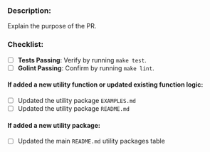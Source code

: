 ### Description:
Explain the purpose of the PR.

### Checklist:  
- [ ] **Tests Passing**: Verify by running `make test`.  
- [ ] **Golint Passing**: Confirm by running `make lint`.  

#### If added a new utility function or updated existing function logic:
* [ ] Updated the utility package `EXAMPLES.md`
* [ ] Updated the utility package `README.md`

#### If added a new utility package:
* [ ] Updated the main `README.md` utility packages table
